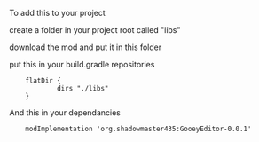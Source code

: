 To add this to your project

create a folder in your project root called "libs"

download the mod and put it in this folder

put this in your build.gradle repositories
```
    flatDir {
            dirs "./libs"
    }
```

And this in your dependancies
```
    modImplementation 'org.shadowmaster435:GooeyEditor-0.0.1'
```
